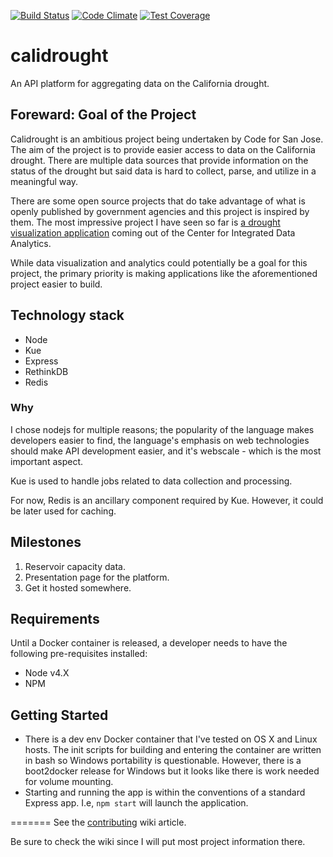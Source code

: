 [![Build Status](https://travis-ci.org/codeforsanjose/calidrought.svg?branch=production)](https://travis-ci.org/codeforsanjose/calidrought)
[![Code Climate](https://codeclimate.com/github/codeforsanjose/calidrought/badges/gpa.svg)](https://codeclimate.com/github/codeforsanjose/calidrought)
[![Test Coverage](https://codeclimate.com/github/codeforsanjose/calidrought/badges/coverage.svg)](https://codeclimate.com/github/codeforsanjose/calidrought/coverage)

calidrought
===========

An API platform for aggregating data on the California drought.

## Foreward: Goal of the Project
Calidrought is an ambitious project being undertaken by Code for San Jose. The aim of the project is to provide easier access to data on the California drought. There are multiple data sources that provide information on the status of the drought but said data is hard to collect, parse, and utilize in a meaningful way.

There are some open source projects that do take advantage of what is openly published by government agencies and this project is inspired by them. The most impressive project I have seen so far is [a drought visualization application](https://github.com/USGS-CIDA/CIDA-Viz) coming out of the Center for Integrated Data Analytics.

While data visualization and analytics could potentially be a goal for this project, the primary priority is making applications like the aforementioned project easier to build.

## Technology stack
* Node
* Kue
* Express
* RethinkDB
* Redis

### Why
I chose nodejs for multiple reasons; the popularity of the language makes developers easier to find, the language's emphasis on web technologies should make API development easier, and it's webscale - which is the most important aspect.

Kue is used to handle jobs related to data collection and processing.

For now, Redis is an ancillary component required by Kue. However, it could be later used for caching.

## Milestones

1. Reservoir capacity data.
2. Presentation page for the platform.
3. Get it hosted somewhere.

## Requirements
Until a Docker container is released, a developer needs to have the following pre-requisites installed:

* Node v4.X
* NPM

## Getting Started
* There is a dev env Docker container that I've tested on OS X and Linux hosts. The init scripts for building and entering the container are written in bash so Windows portability is questionable. However, there is a boot2docker release for Windows but it looks like there is work needed for volume mounting.
* Starting and running the app is within the conventions of a standard Express app. I.e, ```npm start``` will launch the application.

=======
See the [contributing](https://github.com/howdoicomputer/calidrought/wiki/Contributing) wiki article.

Be sure to check the wiki since I will put most project information there.
